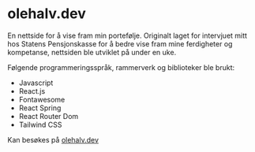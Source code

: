 # olehalv.dev

En nettside for å vise fram min portefølje. Originalt laget for intervjuet mitt hos Statens Pensjonskasse for å bedre vise fram mine ferdigheter og kompetanse, nettsiden ble utviklet på under en uke.

Følgende programmeringsspråk, rammerverk og biblioteker ble brukt:
<ul>
  <li>Javascript</li>
  <li>React.js</li>
  <li>Fontawesome</li>
  <li>React Spring</li>
  <li>React Router Dom</li>
  <li>Tailwind CSS</li>
</ul>

Kan besøkes på <a href="https://olehalv.dev">olehalv.dev</a>
